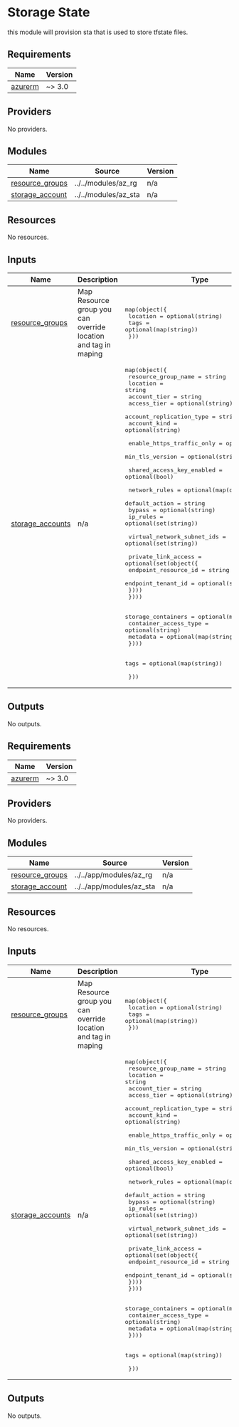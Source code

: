 # Storage State

this module will provision sta that is used to store tfstate files.

<!-- BEGIN_TF_DOCS -->

## Requirements

| Name                                                               | Version |
| ------------------------------------------------------------------ | ------- |
| <a name="requirement_azurerm"></a> [azurerm](#requirement_azurerm) | ~> 3.0  |

## Providers

No providers.

## Modules

| Name                                                                             | Source               | Version |
| -------------------------------------------------------------------------------- | -------------------- | ------- |
| <a name="module_resource_groups"></a> [resource_groups](#module_resource_groups) | ../../modules/az_rg  | n/a     |
| <a name="module_storage_account"></a> [storage_account](#module_storage_account) | ../../modules/az_sta | n/a     |

## Resources

No resources.

## Inputs

| Name                                                                              | Description                                                    | Type                                                                                                                                                                                                                                                                                                                                                                                                                                                                                                                                                                                                                                                                                                                                                                                                                                                                                                                        | Default | Required |
| --------------------------------------------------------------------------------- | -------------------------------------------------------------- | --------------------------------------------------------------------------------------------------------------------------------------------------------------------------------------------------------------------------------------------------------------------------------------------------------------------------------------------------------------------------------------------------------------------------------------------------------------------------------------------------------------------------------------------------------------------------------------------------------------------------------------------------------------------------------------------------------------------------------------------------------------------------------------------------------------------------------------------------------------------------------------------------------------------------- | ------- | :------: |
| <a name="input_resource_groups"></a> [resource_groups](#input_resource_groups)    | Map Resource group you can override location and tag in maping | <pre>map(object({<br> location = optional(string)<br> tags = optional(map(string))<br> }))</pre>                                                                                                                                                                                                                                                                                                                                                                                                                                                                                                                                                                                                                                                                                                                                                                                                                            | `{}`    |    no    |
| <a name="input_storage_accounts"></a> [storage_accounts](#input_storage_accounts) | n/a                                                            | <pre>map(object({<br> resource_group_name = string<br> location = string<br> account_tier = string<br> access_tier = optional(string)<br> account_replication_type = string<br> account_kind = optional(string)<br><br> enable_https_traffic_only = optional(bool)<br> min_tls_version = optional(string)<br><br> shared_access_key_enabled = optional(bool)<br><br> network_rules = optional(map(object({<br> default_action = string<br> bypass = optional(string)<br> ip_rules = optional(set(string))<br><br> virtual_network_subnet_ids = optional(set(string))<br><br> private_link_access = optional(set(object({<br> endpoint_resource_id = string<br> endpoint_tenant_id = optional(string)<br> })))<br> })))<br><br> storage_containers = optional(map(object({<br> container_access_type = optional(string)<br> metadata = optional(map(string))<br> })))<br><br> tags = optional(map(string))<br><br> }))</pre> | n/a     |   yes    |

## Outputs

No outputs.

<!-- END_TF_DOCS -->
<!-- BEGINNING OF PRE-COMMIT-TERRAFORM DOCS HOOK -->
## Requirements

| Name | Version |
|------|---------|
| <a name="requirement_azurerm"></a> [azurerm](#requirement\_azurerm) | ~> 3.0 |

## Providers

No providers.

## Modules

| Name | Source | Version |
|------|--------|---------|
| <a name="module_resource_groups"></a> [resource\_groups](#module\_resource\_groups) | ../../app/modules/az_rg | n/a |
| <a name="module_storage_account"></a> [storage\_account](#module\_storage\_account) | ../../app/modules/az_sta | n/a |

## Resources

No resources.

## Inputs

| Name | Description | Type | Default | Required |
|------|-------------|------|---------|:--------:|
| <a name="input_resource_groups"></a> [resource\_groups](#input\_resource\_groups) | Map Resource group you can override location and tag in maping | <pre>map(object({<br>    location = optional(string)<br>    tags     = optional(map(string))<br>  }))</pre> | `{}` | no |
| <a name="input_storage_accounts"></a> [storage\_accounts](#input\_storage\_accounts) | n/a | <pre>map(object({<br>    resource_group_name      = string<br>    location                 = string<br>    account_tier             = string<br>    access_tier              = optional(string)<br>    account_replication_type = string<br>    account_kind             = optional(string)<br><br>    enable_https_traffic_only = optional(bool)<br>    min_tls_version           = optional(string)<br><br>    shared_access_key_enabled = optional(bool)<br><br>    network_rules = optional(map(object({<br>      default_action = string<br>      bypass         = optional(string)<br>      ip_rules       = optional(set(string))<br><br>      virtual_network_subnet_ids = optional(set(string))<br><br>      private_link_access = optional(set(object({<br>        endpoint_resource_id = string<br>        endpoint_tenant_id   = optional(string)<br>      })))<br>    })))<br><br>    storage_containers = optional(map(object({<br>      container_access_type = optional(string)<br>      metadata              = optional(map(string))<br>    })))<br><br>    tags = optional(map(string))<br><br>  }))</pre> | n/a | yes |

## Outputs

No outputs.
<!-- END OF PRE-COMMIT-TERRAFORM DOCS HOOK -->
